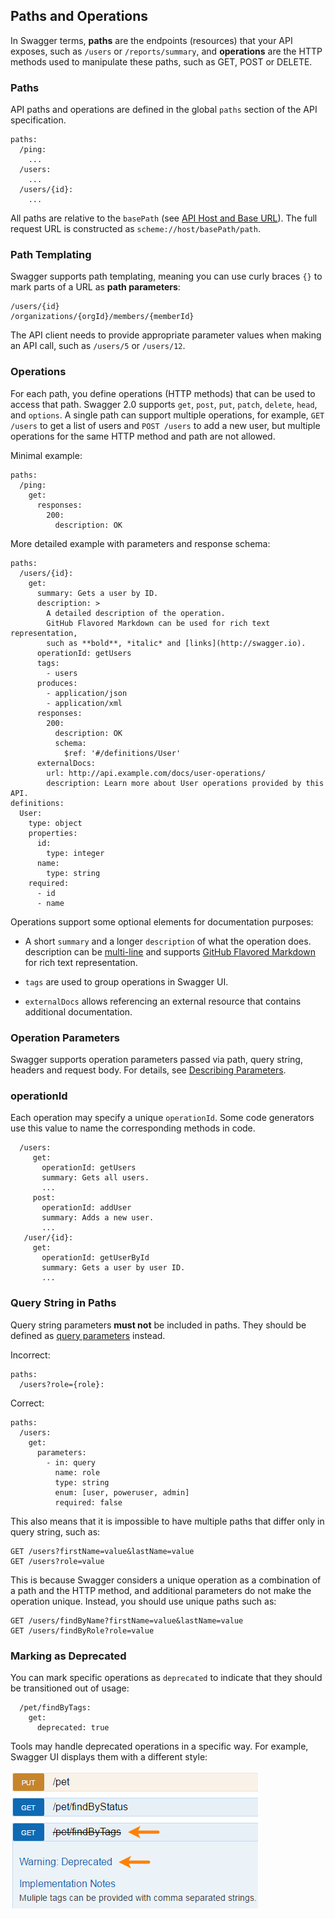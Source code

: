 ## Paths and Operations

In Swagger terms, **paths** are the endpoints (resources) that your API exposes, such as `/users` or `/reports/summary`, and **operations** are the HTTP methods used to manipulate these paths, such as GET, POST or DELETE.

### Paths

API paths and operations are defined in the global `paths` section of the API specification. 

```
paths:
  /ping:
    ...
  /users:
    ...
  /users/{id}:
    ...
```

All paths are relative to the `basePath` (see [API Host and Base URL](api-host-and-base-path.md)). The full request URL is constructed as `scheme://host/basePath/path`.

### Path Templating

Swagger supports path templating, meaning you can use curly braces `{}` to mark parts of a URL as **path parameters**:

```
/users/{id}
/organizations/{orgId}/members/{memberId}
```

The API client needs to provide appropriate parameter values when making an API call, such as `/users/5` or `/users/12`.

### Operations

For each path, you define operations (HTTP methods) that can be used to access that path. Swagger 2.0 supports `get`, `post`, `put`, `patch`, `delete`, `head`, and `options`. A single path can support multiple operations, for example, `GET /users` to get a list of users and `POST /users` to add a new user, but multiple operations for the same HTTP method and path are not allowed.

Minimal example:

```
paths:
  /ping:
    get:
      responses:
        200:
          description: OK
```

More detailed example with parameters and response schema:

```
paths:
  /users/{id}:
    get:
      summary: Gets a user by ID.
      description: >
        A detailed description of the operation.
        GitHub Flavored Markdown can be used for rich text representation,
        such as **bold**, *italic* and [links](http://swagger.io).
      operationId: getUsers
      tags:
        - users
      produces:
        - application/json
        - application/xml
      responses:
        200:
          description: OK
          schema:
            $ref: '#/definitions/User'
      externalDocs:
        url: http://api.example.com/docs/user-operations/
        description: Learn more about User operations provided by this API.
definitions:
  User:
    type: object
    properties:
      id:
        type: integer
      name:
        type: string
    required:
      - id
      - name
```

Operations support some optional elements for documentation purposes:

* A short `summary` and a longer `description` of what the operation does. description can be [multi-line](http://stackoverflow.com/questions/3790454/in-yaml-how-do-i-break-a-string-over-multiple-lines) and supports [GitHub Flavored Markdown](https://guides.github.com/features/mastering-markdown/) for rich text representation.

* `tags` are used to group operations in Swagger UI.

* `externalDocs` allows referencing an external resource that contains additional documentation.

### Operation Parameters

Swagger supports operation parameters passed via path, query string, headers and request body. For details, see [Describing Parameters](parameters.md).

### operationId

Each operation may specify a unique `operationId`. Some code generators use this value to name the corresponding methods in code.

```
  /users:
     get:
       operationId: getUsers
       summary: Gets all users.
       ...
     post:
       operationId: addUser
       summary: Adds a new user.
       ...
   /user/{id}:
     get:
       operationId: getUserById
       summary: Gets a user by user ID.
       ...
```

### Query String in Paths

Query string parameters **must not** be included in paths. They should be defined as [query parameters](parameters.md#query-parameters) instead.

Incorrect:

```
paths:
  /users?role={role}:
```

Correct:

```
paths:
  /users:
    get:
      parameters:
        - in: query
          name: role
          type: string
          enum: [user, poweruser, admin]
          required: false
```

This also means that it is impossible to have multiple paths that differ only in query string, such as:

```
GET /users?firstName=value&lastName=value
GET /users?role=value
```

This is because Swagger considers a unique operation as a combination of a path and the HTTP method, and additional parameters do not make the operation unique. Instead, you should use unique paths such as: 

```
GET /users/findByName?firstName=value&lastName=value
GET /users/findByRole?role=value
```

### Marking as Deprecated

You can mark specific operations as `deprecated` to indicate that they should be transitioned out of usage:

```
  /pet/findByTags:
    get:
      deprecated: true
```

Tools may handle deprecated operations in a specific way. For example, Swagger UI displays them with a different style:

![Deprecated operation in Swagger UI](../../images/docs/deprecated-operation.png)
